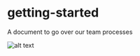 # getting-started
A document to go over our team processes

![alt text](https://github.com/getting-started/GitHub-workflow.png)
      
